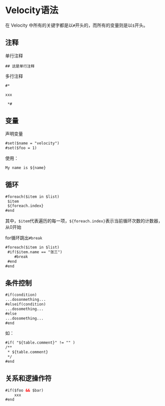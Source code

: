# Velocity语法

在 Velocity 中所有的关键字都是以`#`开头的，而所有的变量则是以`$`开头。

## 注释

单行注释

`## 这是单行注释`

多行注释

```html
#*

xxx

 *#
```

## 变量

声明变量

```html
#set($name = "velocity")
#set($foo = 1)
```

使用：

```html
My name is ${name}
```

## 循环

```html
#foreach($item in $list)
 $item
 ${foreach.index}
#end
```

其中，`$item`代表遍历的每一项，`${foreach.index}`表示当前循环次数的计数器，从0开始


for循环跳出`#break`

```html
#foreach($item in $list)
 #if($item.name == "张三")
    #break
 #end
#end
```

## 条件控制

```html
#if(condition)
...dosonmething...
#elseif(condition)
...dosomething...
#else
...dosomething...
#end
```

如：

```html
#if( "${table.comment}" != "" )
/**
 * ${table.comment}
 */
#end
```

## 关系和逻操作符

```html
#if($foo && $bar)
    xxx
#end
```
